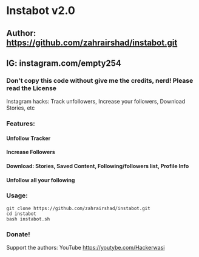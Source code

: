 # Instabot v2.0
## Author: https://github.com/zahrairshad/instabot.git
## IG: instagram.com/__empty254__
### Don't copy this code without give me the credits, nerd! Please read the License 

Instagram hacks: Track unfollowers, Increase your followers, Download Stories, etc

### Features:
#### Unfollow Tracker
#### Increase Followers
#### Download: Stories, Saved Content, Following/followers list, Profile Info
#### Unfollow all your following


### Usage:
```
git clone https://github.com/zahrairshad/instabot.git
cd instabot
bash instabot.sh
```

### Donate!
Support the authors:
YouTube 
https://youtybe.com/Hackerwasi
